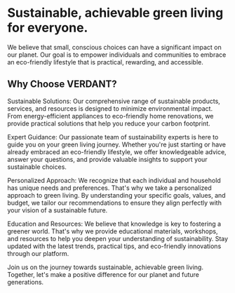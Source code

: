 # Sustainable, achievable green living for everyone. 

We believe that small, conscious choices can have a significant impact on our planet. Our goal is to empower individuals and communities to embrace an eco-friendly lifestyle that is practical, rewarding, and accessible.

## Why Choose VERDANT?

Sustainable Solutions: Our comprehensive range of sustainable products, services, and resources is designed to minimize environmental impact. From energy-efficient appliances to eco-friendly home renovations, we provide practical solutions that help you reduce your carbon footprint.

Expert Guidance: Our passionate team of sustainability experts is here to guide you on your green living journey. Whether you're just starting or have already embraced an eco-friendly lifestyle, we offer knowledgeable advice, answer your questions, and provide valuable insights to support your sustainable choices.

Personalized Approach: We recognize that each individual and household has unique needs and preferences. That's why we take a personalized approach to green living. By understanding your specific goals, values, and budget, we tailor our recommendations to ensure they align perfectly with your vision of a sustainable future.

Education and Resources: We believe that knowledge is key to fostering a greener world. That's why we provide educational materials, workshops, and resources to help you deepen your understanding of sustainability. Stay updated with the latest trends, practical tips, and eco-friendly innovations through our platform.

Join us on the journey towards sustainable, achievable green living. Together, let's make a positive difference for our planet and future generations.
